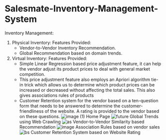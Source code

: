 # Salesmate-Inventory-Management-System

Inventory Management:
1. Physical Inventory:
Features Provided:
	- Vendor-to-Vendor Inventory Recommendation.
	- Global Recommendation based on domain trends.
2. Virtual Inventory:
Features Provided:
	- Simple Linear Regression based price adjustment feature, it can help the vendor adjust its product prices to deal with general market competition.
	- This price adjustment feature also employs an Apriori algorithm tie-in trick which allows us to determine which product prices can be increased or decreased without affecting the total sales. This also gives associations rules of products
	- Customer Retention system for the vendor based on a ten-question form that needs to be answered to determine the customer-friendliness of the website. A rating is provided to the vendor based on these questions.
![image (1)](https://user-images.githubusercontent.com/78498965/235582879-6168fb82-6f8c-421a-9f2f-e9478d3f6831.png)
Home Page
![future](https://user-images.githubusercontent.com/78498965/235582695-b699fdeb-c071-4c13-9c8b-8ca082d17646.jpg)
Global Trends using Web Crawling
![as](https://user-images.githubusercontent.com/78498965/235582654-39f757cf-11a2-4550-92b4-c98ee51402b7.jpg)
Vendor-to-Vendor Similarity based Recommendation
![image](https://user-images.githubusercontent.com/78498965/235582683-dc10c3e7-fe2d-4637-bb71-ef4bb5a82549.png)
Association Rules based on vendor sales
![bs](https://user-images.githubusercontent.com/78498965/235582671-38f7349a-e852-485e-9dbd-8e459c89a707.jpg)
Customer Retention System based on Website Rating
